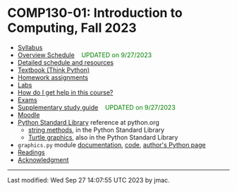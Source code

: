 # COMP130-01: Introduction to Computing, Fall 2023

<!-- ![WCBC with cat](wcbc-cat.jpg) -->

* [Syllabus](syllabus-8-24-2023.docx)
* [Overview Schedule](comp130-schedule-9-27-2023.xlsx)  &nbsp;&nbsp;&nbsp;<font color="green">UPDATED on 9/27/2023</font>
* [Detailed schedule and resources](resources)
* [Textbook (Think Python)](https://greenteapress.com/wp/think-python-2e/)
* [Homework assignments](hw)
* [Labs](labs)
* [How do I get help in this course?](help.md)
* [Exams](exams.md)<!-- &nbsp;&nbsp;&nbsp;<font color="red">ADDED on 9/13/2023</font> -->
* [Supplementary study guide](study-guide/study-guide-9-27-2023.docx) &nbsp;&nbsp;&nbsp;<font color="green">UPDATED on 9/27/2023</font>
* [Moodle](https://lms.dickinson.edu/course/view.php?id=52046)
* [Python Standard Library](https://docs.python.org/3/library/index.html) reference at python.org
  - [string
    methods](https://docs.python.org/3/library/stdtypes.html#string-methods),
    in the Python Standard Library
  - [Turtle graphics](https://docs.python.org/3/library/turtle.html), also in the Python Standard Library
* `graphics.py` module [documentation](https://mcsp.wartburg.edu/zelle/python/graphics/graphics/graphref.html), [code](https://mcsp.wartburg.edu/zelle/python/graphics.py), [author's Python page](https://mcsp.wartburg.edu/zelle/python/)
* [Readings](readings.md)<!-- &nbsp;&nbsp;&nbsp;<font color="green">ADDED on 9/7/2023</font> -->
* [Acknowledgment](acknowledgment.md)


----
Last modified: Wed Sep 27 14:07:55 UTC 2023 by jmac.
